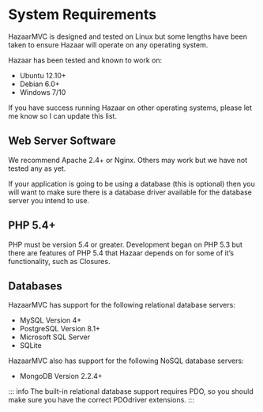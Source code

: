 # System Requirements

HazaarMVC is designed and tested on Linux but some lengths have been taken to ensure Hazaar will operate on any operating system.

Hazaar has been tested and known to work on:

* Ubuntu 12.10+
* Debian 6.0+
* Windows 7/10

If you have success running Hazaar on other operating systems, please let me know so I can update this list.

## Web Server Software

We recommend Apache 2.4+ or Nginx.  Others may work but we have not tested any as yet.

If your application is going to be using a database (this is optional) then you will want to make sure there is a database driver available for the database server you intend to use.

## PHP 5.4+

PHP must be version 5.4 or greater.  Development began on PHP 5.3 but there are features of PHP 5.4 that Hazaar depends on for some of it’s functionality, such as Closures.

## Databases

HazaarMVC has support for the following relational database servers:

* MySQL Version 4+
* PostgreSQL Version 8.1+
* Microsoft SQL Server
* SQLite

HazaarMVC also has support for the following NoSQL database servers:

* MongoDB Version 2.2.4+

::: info
The built-in relational database support requires PDO, so you should make sure you have the correct PDOdriver extensions.
:::